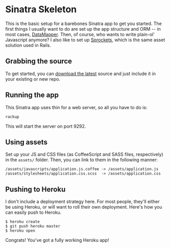 Sinatra Skeleton
================

This is the basic setup for a barebones Sinatra app to get you started. The first things I
usually want to do are set up the app structure and ORM -- in most cases, [DataMapper](http://datamapper.org/).
Then, of course, who wants to write plain-ol' Javascript anymore? I also like to set up
[Sprockets](https://github.com/sstephenson/sprockets), which is the same asset solution used
in Rails.

Grabbing the source
-------------------

To get started, you can [download the latest](https://github.com/voxxit/sinatra-skeleton/zipball/master) source
and just include it in your existing or new repo.

Running the app
---------------

This Sinatra app uses thin for a web server, so all you have to do is:

    rackup
    
This will start the server on port 9292.

Using assets
------------

Set up your JS and CSS files (as CoffeeScript and SASS files, respectively) in the `assets/` folder. Then,
you can link to them in the following manner:

    /assets/javascripts/application.js.coffee -> /assets/application.js
    /assets/stylesheets/application.css.scss  -> /assets/application.css
    
Pushing to Heroku
-----------------

I don't include a deployment strategy here. For most people, they'll either be using Heroku, or 
will want to roll their own deployment. Here's how you can easily push to Heroku.

    $ heroku create
    $ git push heroku master
    $ heroku open
    
Congrats! You've got a fully working Heroku app!